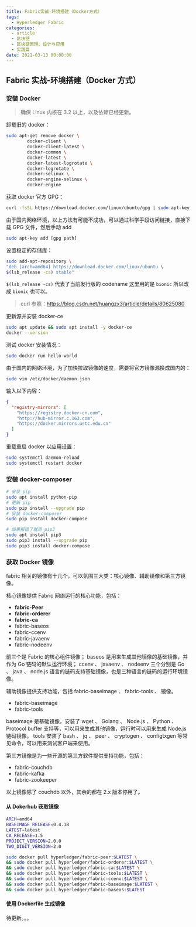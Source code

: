 ```yaml
---
title: Fabric实战-环境搭建（Docker方式）
tags:
  - Hyperledger Fabric
categories:
  - article
  - 区块链
  - 区块链原理、设计与应用
  - 实践篇
date: 2021-03-13 00:00:00
---
```


## Fabric 实战-环境搭建（Docker 方式）

### 安装 Docker

> 确保 Linux 内核在 3.2 以上，以及依赖已经更新。

卸载旧的 docker：

```BASH
sudo apt-get remove docker \
        docker-client \
        docker-client-latest \
        docker-common \
        docker-latest \
        docker-latest-logrotate \
        docker-logrotate \
        docker-selinux \
        docker-engine-selinux \
        docker-engine
```

获取 docker 官方 GPG：

```BASH
curl -fsSL https://download.docker.com/linux/ubuntu/gpg | sudo apt-key add -
```

由于国内网络环境，以上方法有可能不成功，可以通过科学手段访问链接，直接下载 GPG 文件，然后手动 add

```BASH
sudo apt-key add [gpg path]
```

设置稳定的存储库：

```BASH
sudo add-apt-repository \
"deb [arch=amd64] https://download.docker.com/linux/ubuntu \
$(lsb_release -cs) stable"
```

`$(lsb_release -cs)` 代表了当前发行版的 codename 这里用的是 `bionic` 所以改成 `bionic` 也可以。

> curl 参照：<https://blog.csdn.net/huangzx3/article/details/80625080>

更新源并安装 docker-ce

```BASH
sudo apt update && sudo apt install -y docker-ce
docker --version
```

测试 docker 安装情况：

```BASH
sudo docker run hello-world
```

由于国内的网络环境，为了加快拉取镜像的速度，需要将官方镜像源换成国内的：

```BASH
sudo vim /etc/docker/daemon.json
```

输入以下内容：

```json
{
  "registry-mirrors": [
    "https://registry.docker-cn.com",
    "http://hub-mirror.c.163.com",
    "https://docker.mirrors.ustc.edu.cn"
  ]
}
```

重载重启 docker 以应用设置：

```BASH
sudo systemctl daemon-reload
sudo systemctl restart docker
```

### 安装 docker-composer

```BASH
# 安装 pip
sudo apt install python-pip
# 更新 pip
sudo pip install --upgrade pip
# 安装 docker-composer
sudo pip install docker-compose

# 如果报错了就用 pip3
sudo apt install pip3
sudo pip3 install --upgrade pip
sudo pip3 install docker-compose
```

### 获取 Docker 镜像

fabric 相关的镜像有十几个，可以氛围三大类：核心镜像、辅助镜像和第三方镜像。

核心镜像提供 Fabric 网络运行的核心功能，包括：

- **fabric-Peer**
- **fabric-orderer**
- **fabric-ca**
- fabric-baseos
- fabric-ccenv
- fabric-javaenv
- fabric-nodeenv

前三个是 Fabric 的核心组件镜像； baseos 是用来生成其他镜像的基础镜像，并作为 Go 链码的默认运行环境； ccenv 、 javaenv 、 nodeenv 三个分别是 Go 、 java 、 node.js 语言的链码支持基础镜像，也是三种语言的链码的运行环境镜像。

辅助镜像提供支持功能，包括 fabric-baseimage 、 fabric-tools 、 镜像。

- fabric-baseimage
- fabric-tools

baseimage 是基础镜像，安装了 wget 、 Golang 、 Node.js 、 Python 、 Protocol buffer 支持等，可以用来生成其他镜像，运行时可以用来生成 Node.js 链码镜像。
tools 安装了 bash 、 jq 、 peer 、 cryptogen 、 configtxgen 等常见命令，可以用来测试客户端来使用。

第三方镜像是为一些开源的第三方软件提供支持功能，包括：

- fabric-couchdb
- fabric-kafka
- fabric-zookeeper

以上镜像除了 couchdb 以外，其余的都在 2.x 版本停用了。

#### 从 Dokerhub 获取镜像

```BASH
ARCH=amd64
BASEIMAGE_RELEASE=0.4.18
LATEST=latest
CA_RELEASE=1.5
PROJECT_VERSION=2.0.0
TWO_DIGIT_VERSION=2.0

sudo docker pull hyperledger/fabric-peer:$LATEST \
&& sudo docker pull hyperledger/fabric-orderer:$LATEST \
&& sudo docker pull hyperledger/fabric-ca:$LATEST \
&& sudo docker pull hyperledger/fabric-tools:$LATEST \
&& sudo docker pull hyperledger/fabric-ccenv:$LATEST \
&& sudo docker pull hyperledger/fabric-baseimage:$LATEST \
&& sudo docker pull hyperledger/fabric-baseos:$LATEST
```

#### 使用 Dockerfile 生成镜像

待更新。。。
